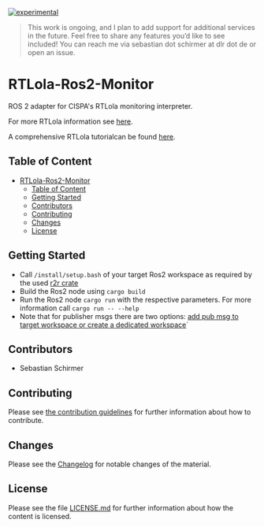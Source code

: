 <!--
SPDX-FileCopyrightText: 2023 German Aerospace Center (DLR)

SPDX-License-Identifier: CC-BY-NC-ND-4.0
-->

[![experimental](http://badges.github.io/stability-badges/dist/experimental.svg)](http://github.com/badges/stability-badges)

> This work is ongoing, and I plan to add support for additional services in the future. Feel free to share any features you’d like to see included! You can reach me via sebastian dot schirmer at dlr dot de or open an issue.
# RTLola-Ros2-Monitor

ROS 2 adapter for CISPA's RTLola monitoring interpreter.

For more RTLola information see [here](https://rtlola.cispa.de/).

A comprehensive RTLola tutorialcan be found [here](https://rtlola.cispa.de/playground/tutorial).

## Table of Content
- [RTLola-Ros2-Monitor](#rtlola-ros2-monitor)
  - [Table of Content](#table-of-content)
  - [Getting Started](#getting-started)
  - [Contributors](#contributors)
  - [Contributing](#contributing)
  - [Changes](#changes)
  - [License](#license)



## Getting Started
- Call `/install/setup.bash` of your target Ros2 workspace as required by the used [r2r crate](https://github.com/sequenceplanner/r2r)
- Build the Ros2 node using `cargo build`
- Run the Ros2 node `cargo run` with the respective parameters. For more information call `cargo run -- --help`
- Note that for publisher msgs there are two options: [add pub msg to target workspace or create a dedicated workspace](https://github.com/m-dahl/r2r_minimal_node/)`




## Contributors
- Sebastian Schirmer
  
## Contributing

Please see [the contribution guidelines](CONTRIBUTING.md) for further information about how to contribute.

## Changes

Please see the [Changelog](CHANGELOG.md) for notable changes of the material.

## License

Please see the file [LICENSE.md](LICENSE.md) for further information about how the content is licensed.
